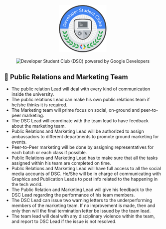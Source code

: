 <!-- Developer Student Club  (DSC) logo -->
<div align="center">
<img src="../assets/logo.png" alt="Developer Student Club logo" width="30%">
<br>
<br>
<img src="https://dzwonsemrish7.cloudfront.net/items/3n3N3Z35091y3k131M0X/Image%202019-08-13%20at%203.44.24%20PM.png?v=a160c865" alt="Developer Student Club (DSC) powered by Google Developers">
</div>

<h2>👦 Public Relations and Marketing Team</h2>

- The public relation Lead will deal with every kind of communication inside the university.
- The public relations Lead can make his own public relations team if he/she thinks it is required.
- The Marketing team will prime focus on social, on-ground and peer-to-peer marketing.
- The DSC Lead will coordinate with the team lead to have feedback about the marketing team.
- Public Relations and Marketing Lead will be authorized to assign ambassadors to different departments to promote ground marketing for events.
- Peer-to-Peer marketing will be done by assigning representatives for each batch or each class if possible.
- Public Relations and Marketing Lead has to make sure that all the tasks assigned within his team are completed on time.
- Public Relations and Marketing Lead will have full access to all the social media accounts of DSC. He/She will be in charge of communicating with Graphics and Publication Leads to post info related to the happening in the tech world.
- The Public Relation and Marketing Lead will give his feedback to the DSC Lead regarding the performance of his team members.
- The DSC Lead can issue two warning letters to the underperforming members of the marketing team. If no improvement is made, then and only then will the final termination letter be issued by the team lead.
- The team lead will deal with any disciplinary violence within the team, and report to DSC Lead if the issue is not resolved.
